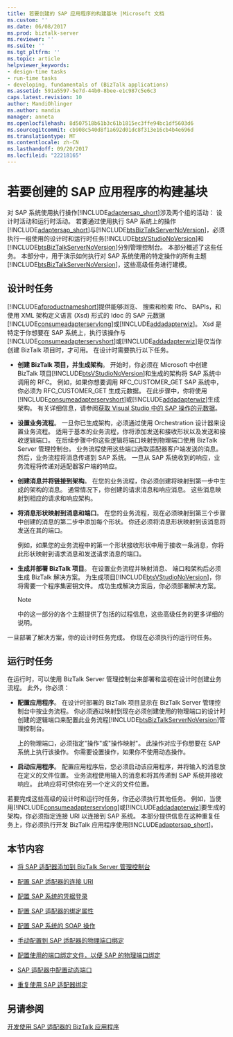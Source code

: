 ```yaml
---
title: 若要创建的 SAP 应用程序的构建基块 |Microsoft 文档
ms.custom: ''
ms.date: 06/08/2017
ms.prod: biztalk-server
ms.reviewer: ''
ms.suite: ''
ms.tgt_pltfrm: ''
ms.topic: article
helpviewer_keywords:
- design-time tasks
- run-time tasks
- developing, fundamentals of (BizTalk applications)
ms.assetid: 591a5597-5e7d-44b0-8bee-e1c987c5e6c3
caps.latest.revision: 10
author: MandiOhlinger
ms.author: mandia
manager: anneta
ms.openlocfilehash: 8d507518b61b3c61b1815ec3ffe94bc1df5603d6
ms.sourcegitcommit: cb908c540d8f1a692d01dc8f313e16cb4b4e696d
ms.translationtype: MT
ms.contentlocale: zh-CN
ms.lasthandoff: 09/20/2017
ms.locfileid: "22218165"
---
```

# <a name="building-blocks-to-create-sap-applications"></a>若要创建的 SAP 应用程序的构建基块
对 SAP 系统使用执行操作[!INCLUDE[adaptersap_short](../../includes/adaptersap-short-md.md)]涉及两个组的活动： 设计时活动和运行时活动。 若要通过使用执行 SAP 系统上的操作[!INCLUDE[adaptersap_short](../../includes/adaptersap-short-md.md)]与[!INCLUDE[btsBizTalkServerNoVersion](../../includes/btsbiztalkservernoversion-md.md)]，必须执行一组使用的设计时和运行时任务[!INCLUDE[btsVStudioNoVersion](../../includes/btsvstudionoversion-md.md)]和[!INCLUDE[btsBizTalkServerNoVersion](../../includes/btsbiztalkservernoversion-md.md)]分别管理控制台。 本部分概述了这些任务。 本部分中，用于演示如何执行对 SAP 系统使用的特定操作的所有主题[!INCLUDE[btsBizTalkServerNoVersion](../../includes/btsbiztalkservernoversion-md.md)]，这些高级任务进行建模。  
  
## <a name="design-time-tasks"></a>设计时任务  
 [!INCLUDE[afproductnameshort](../../includes/afproductnameshort-md.md)]提供能够浏览、 搜索和检索 Rfc、 BAPIs，和使用 XML 架构定义语言 (Xsd) 形式的 Idoc 的 SAP 元数据[!INCLUDE[consumeadapterservlong](../../includes/consumeadapterservlong-md.md)]或[!INCLUDE[addadapterwiz](../../includes/addadapterwiz-md.md)]。 Xsd 是特定于你想要在 SAP 系统上，执行该操作与[!INCLUDE[consumeadapterservshort](../../includes/consumeadapterservshort-md.md)]或[!INCLUDE[addadapterwiz](../../includes/addadapterwiz-md.md)]是仅当你创建 BizTalk 项目时，才可用。 在设计时需要执行以下任务。  
  
-   **创建 BizTalk 项目，并生成架构**。 开始时，你必须在 Microsoft 中创建 BizTalk 项目[!INCLUDE[btsVStudioNoVersion](../../includes/btsvstudionoversion-md.md)]和生成的架构将 SAP 系统中调用的 RFC。 例如，如果你想要调用 RFC_CUSTOMER_GET SAP 系统中，你必须为 RFC_CUSTOMER_GET 生成元数据。 在此步骤中，你将使用[!INCLUDE[consumeadapterservshort](../../includes/consumeadapterservshort-md.md)]或[!INCLUDE[addadapterwiz](../../includes/addadapterwiz-md.md)]生成架构。 有关详细信息，请参阅[获取 Visual Studio 中的 SAP 操作的元数据](../../adapters-and-accelerators/adapter-sap/get-metadata-for-sap-operations-in-visual-studio.md)。  
  
-   **设置业务流程**。 一旦你已生成架构，必须通过使用 Orchestration 设计器来设置业务流程。 适用于基本的业务流程，你将添加发送和接收形状以及发送和接收逻辑端口。 在后续步骤中你这些逻辑将端口映射到物理端口使用 BizTalk Server 管理控制台。 业务流程使用这些端口选取适配器客户端发送的消息。 然后，业务流程将消息传递到 SAP 系统。 一旦从 SAP 系统收到的响应，业务流程将传递对适配器客户端的响应。  
  
-   **创建消息并将链接到架构**。 在您的业务流程，你必须创建将映射到第一步中生成的架构的消息。 通常情况下，你创建的请求消息和响应消息。 这些消息映射到相应的请求和响应架构。  
  
-   **将消息形状映射到消息和端口**。 在您的业务流程，现在必须映射到第三个步骤中创建的消息的第二步中添加每个形状。 你还必须将消息形状映射到该消息将发送在其的端口。  
  
     例如，如果您的业务流程中的第一个形状接收形状中用于接收一条消息，你将此形状映射到请求消息和发送请求消息的端口。  
  
-   **生成并部署 BizTalk 项目**。 在设置业务流程并映射消息、 端口和架构后必须生成 BizTalk 解决方案。 为生成项目[!INCLUDE[btsVStudioNoVersion](../../includes/btsvstudionoversion-md.md)]，你将需要一个程序集密钥文件。 成功生成解决方案后，你必须部署解决方案。  
  
    > [!NOTE]
    >  中的这一部分的各个主题提供了包括的过程信息，这些高级任务的更多详细的说明。  
  
 一旦部署了解决方案，你的设计时任务完成。 你现在必须执行的运行时任务。  
  
## <a name="run-time-tasks"></a>运行时任务  
 在运行时，可以使用 BizTalk Server 管理控制台来部署和监视在设计时创建业务流程。 此外，你必须：  
  
-   **配置应用程序**。 在设计时部署的 BizTalk 项目显示在 BizTalk Server 管理控制台中按业务流程。 你必须通过映射到现在必须创建使用的物理端口的设计时创建的逻辑端口来配置此业务流程[!INCLUDE[btsBizTalkServerNoVersion](../../includes/btsbiztalkservernoversion-md.md)]管理控制台。  
  
     上的物理端口，必须指定"操作"或"操作映射"。 此操作对应于你想要在 SAP 系统上执行该操作。 你需要设置操作，如果你不使用动态操作。 
  
-   **启动应用程序**。 配置应用程序后，您必须启动该应用程序，并将输入的消息放在定义的文件位置。 业务流程使用输入的消息和将其传递到 SAP 系统并接收响应。 此响应将可供你在另一个定义的文件位置。  
  
 若要完成这些高级的设计时和运行时任务，你还必须执行其他任务。 例如，当使用[!INCLUDE[consumeadapterservlong](../../includes/consumeadapterservlong-md.md)]或[!INCLUDE[addadapterwiz](../../includes/addadapterwiz-md.md)]要生成的架构，你必须指定连接 URI 以连接到 SAP 系统。 本部分提供信息在这种重复任务上，你必须执行开发 BizTalk 应用程序使用[!INCLUDE[adaptersap_short](../../includes/adaptersap-short-md.md)]。  
  
## <a name="in-this-section"></a>本节内容  
  
-   [将 SAP 适配器添加到 BizTalk Server 管理控制台](../../adapters-and-accelerators/adapter-sap/add-the-sap-adapter-to-biztalk-server-administration-console.md)  
  
-   [配置 SAP 适配器的连接 URI](../../adapters-and-accelerators/adapter-sap/configure-the-connection-uri-for-the-sap-adapter.md)  
  
-   [配置 SAP 系统的凭据登录](../../adapters-and-accelerators/adapter-sap/configure-the-sign-in-credentials-for-the-sap-system.md) 
  
-   [配置 SAP 适配器的绑定属性](../../adapters-and-accelerators/adapter-sap/configure-the-binding-properties-for-the-sap-adapter.md)
  
-   [配置 SAP 系统的 SOAP 操作](../../adapters-and-accelerators/adapter-sap/configure-the-soap-action-for-the-sap-system.md)
  
-   [手动配置到 SAP 适配器的物理端口绑定](../../adapters-and-accelerators/adapter-sap/manually-configure-a-physical-port-binding-to-the-sap-adapter.md)
  
-   [配置使用的端口绑定文件，以便 SAP 的物理端口绑定](../../adapters-and-accelerators/adapter-sap/configure-a-physical-port-binding-using-a-port-binding-file-to-sap.md)
  
-   [SAP 适配器中配置动态端口](../../adapters-and-accelerators/adapter-sap/configure-dynamic-ports-in-the-sap-adapter.md)
  
-   [重复使用 SAP 适配器绑定](../../adapters-and-accelerators/adapter-sap/reuse-sap-adapter-bindings.md)
  
## <a name="see-also"></a>另请参阅  
[开发使用 SAP 适配器的 BizTalk 应用程序](../../adapters-and-accelerators/adapter-sap/develop-biztalk-applications-using-the-sap-adapter.md)